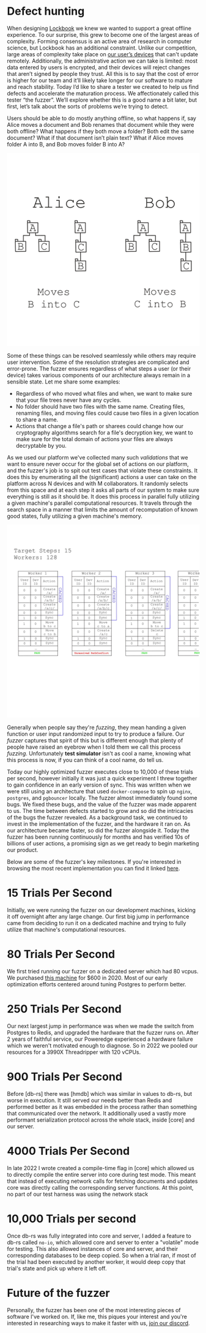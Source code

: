 # Defect hunting

When designing [Lockbook](introducing-lockbook.md) we knew we wanted to support a great offline experience. To our surprise, this grew to become one of the largest areas of complexity. Forming consensus is an active area of research in computer science, but Lockbook has an additional constraint. Unlike our competition, large areas of complexity take place on [our user’s devices](core.md) that can't update remotely. Additionally, the administrative action we can take is limited: most data entered by users is encrypted, and their devices will reject changes that aren’t signed by people they trust. All this is to say that the cost of error is higher for our team and it’ll likely take longer for our software to mature and reach stability. Today I’d like to share a tester we created to help us find defects and accelerate the maturation process. We affectionately called this tester “the fuzzer”. We’ll explore whether this is a good name a bit later, but first, let’s talk about the sorts of problems we’re trying to detect. 

Users should be able to do mostly anything offline, so what happens if, say Alice moves a document and Bob renames that document while they were both offline? What happens if they both move a folder? Both edit the same document? What if that document isn’t plain text? What if Alice moves folder A into B, and Bob moves folder B into A? 

![pasted_image_2025-06-16_01-56-11.png](imports/pasted_image_2025-06-16_01-56-11.png)

Some of these things can be resolved seamlessly while others may require user intervention. Some of the resolution strategies are complicated and error-prone. The fuzzer ensures regardless of what steps a user (or their device) takes various components of our architecture always remain in a sensible state. Let me share some examples:
+ Regardless of who moved what files and when, we want to make sure that your file trees never have any cycles.
+ No folder should have two files with the same name. Creating files, renaming files, and moving files could cause two files in a given location to share a name. 
+ Actions that change a file's path or sharees could change how our cryptography algorithms search for a file's decryption key, we want to make sure for the total domain of actions your files are always decryptable by you.

As we used our platform we've collected many such _validations_ that we want to ensure never occur for the global set of actions on our platform, and the fuzzer's job is to spit out test cases that violate these constraints. It does this by enumerating all the (significant) actions a user can take on the platform across N devices and with M collaborators. It randomly selects from this space and at each step it asks all parts of our system to make sure everything is still as it should be. It does this process in parallel fully utilizing a given machine's parallel computational resources. It travels through the search space in a manner that limits the amount of recomputation of known good states, fully utilizing a given machine's memory. 

![pasted_image_2025-06-16_02-01-05.png](imports/pasted_image_2025-06-16_02-01-05.png)

Generally when people say they're _fuzzing_, they mean handing a given function or user input randomized input to try to produce a failure. Our _fuzzer_ captures that spirit of this but is different enough that plenty of people have raised an eyebrow when I told them we call this process _fuzzing_. Unfortunately **test simulator** isn't as cool a name, knowing what this process is now, if you can think of a cool name, do tell us.

Today our highly optimized fuzzer executes close to 10,000 of these trials per second, however initially it was just a quick experiment I threw together to gain confidence in an early version of sync. This was written when we were still using an architecture that used `docker-compose` to spin up `nginx`, `postgres`, and `pgbouncer` locally. The fuzzer almost immediately found some bugs. We fixed these bugs, and the value of the fuzzer was made apparent to us. The time between defects started to grow and so did the intricacies of the bugs the fuzzer revealed. As a background task, we continued to invest in the implementation of the fuzzer, and the hardware it ran on. As our architecture became faster, so did the fuzzer alongside it. Today the fuzzer has been running continuously for months and has verified 10s of billions of user actions, a promising sign as we get ready to begin marketing our product. 

Below are some of the fuzzer's key milestones. If you're interested in browsing the most recent implementation you can find it linked [here](https://github.com/lockbook/lockbook/tree/master/libs/core/tests/exhaustive_sync).

# 15 Trials Per Second
Initially, we were running the fuzzer on our development machines, kicking it off overnight after any large change. Our first big jump in performance came from deciding to run it on a dedicated machine and trying to fully utilize that machine's computational resources.

# 80 Trials Per Second
We first tried running our fuzzer on a dedicated server which had 80 vcpus. We purchased [this machine](https://www.amazon.com/gp/product/B07QQD45Z4/ref=ppx_od_dt_b_asin_title_s00?ie=UTF8&psc=1) for $600 in 2020. Most of our early optimization efforts centered around tuning Postgres to perform better.

# 250 Trials Per Second
Our next largest jump in performance was when we made the switch from Postgres to Redis, and upgraded the hardware that the fuzzer runs on. After 2 years of faithful service, our Poweredge experienced a hardware failure which we weren't motivated enough to diagnose. So in 2022 we pooled our resources for a 3990X Threadripper with 120 vCPUs. 

# 900 Trials Per Second
Before [db-rs] there was [hmdb] which was similar in values to db-rs, but worse in execution. It still served our needs better than Redis and performed better as it was embedded in the process rather than something that communicated over the network. It additionally used a vastly more performant serialization protocol across the whole stack, inside [core] and our server. 

# 4000 Trials Per Second

In late 2022 I wrote created a compile-time flag in [core] which allowed us to directly compile the entire server into core during test mode. This meant that instead of executing network calls for fetching documents and updates core was directly calling the corresponding server functions. At this point, no part of our test harness was using the network stack

# 10,000 Trials per second

Once db-rs was fully integrated into core and server, I added a feature to db-rs called `no-io`, which allowed core and server to enter a "volatile" mode for testing. This also allowed instances of core and server, and their corresponding databases to be deep copied. So when a trial ran, if most of the trial had been executed by another worker, it would deep copy that trial's state and pick up where it left off. 

# Future of the fuzzer
Personally, the fuzzer has been one of the most interesting pieces of software I've worked on. If, like me, this piques your interest and you're interested in researching ways to make it faster with us, [join our discord](todo). 